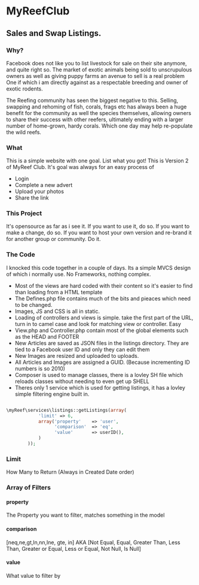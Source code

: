 # MyReefClub
## Sales and Swap Listings.

### Why?
Facebook does not like you to list livestock for sale on their site anymore, and quite right so. 
The market of exotic animals being sold to unscrupulous owners as well as giving puppy farms an avenue to sell is a real problem
One if which i am directly against as a respectable breeding and owner of exotic rodents.

The Reefing community has seen the biggest negative to this. Selling, swapping and rehoming of fish, corals, frags etc
has always been a huge benefit for the community as well the species themselves, allowing owners to share their success with
other reefers, ultimately ending with a larger number of home-grown, hardy corals. Which one day may help re-populate the wild reefs.

### What
This is a simple website with one goal. List what you got! This is Version 2 of MyReef Club. It's goal was always for an easy process of

- Login
- Complete a new advert
- Upload your photos
- Share the link

### This Project
It's opensource as far as i see it. If you want to use it, do so. If you want to make a change, do so. If you want to host your own version
and re-brand it for another group or community. Do it. 

### The Code
I knocked this code together in a couple of days. Its a simple MVCS design of which i normally use. No Frameworks, nothing complex. 

- Most of the views are hard coded with their content so it's easier to find than loading from a HTML template
- The Defines.php file contains much of the bits and pieaces which need to be changed. 
- Images, JS and CSS is all in static. 
- Loading of controllers and views is simple. take the first part of the URL, turn in to camel case and look for matching view or controller. Easy
- View.php and Controller.php contain most of the global elements such as the HEAD and FOOTER
- New Articles are saved as JSON files in the listings directory. They are tied to a Facebook user ID and only they can edit them
- New Images are resized and uploaded to uploads. 
- All Articles and Images are assigned a GUID. (Because incrementing ID numbers is so 2010)
- Composer is used to manage classes, there is a lovley SH file which reloads classes without needing to even get up SHELL
- Theres only 1 service which is used for getting listings, it has a lovley simple filtering engine built in. 

```php

\myReef\services\listings::getListings(array(
			'limit' => 6, 
			array('property'    => 'user',
				  'comparison'  => 'eq',
				  'value'		=> userID(),
			)
		));
````

### Limit
How Many to Return (Always in Created Date order)

### Array of Filters

#### property
The Property you want to filter, matches something in the model

#### comparison
[neq,ne,gt,ln,nn,lne, gte, in] AKA [Not Equal, Equal, Greater Than, Less Than, Greater or Equal, Less or Equal, Not Null, Is Null]

#### value
What value to filter by

